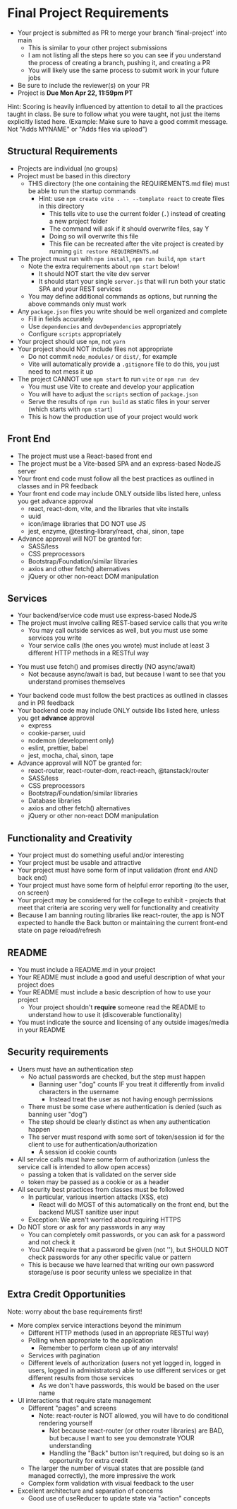 # Final Project Requirements

* Your project is submitted as PR to merge your branch 'final-project' into main
  - This is similar to your other project submissions
  - I am not listing all the steps here so you can see if you understand the process of creating a branch, pushing it, and creating a PR
  - You will likely use the same process to submit work in your future jobs
* Be sure to include the reviewer(s) on your PR
* Project is **Due Mon Apr 22, 11:59pm PT**

Hint: Scoring is heavily influenced by attention to detail to all the practices taught in class.  Be sure to follow what you were taught, not just the items explicitly listed here.  (Example: Make sure to have a good commit message.  Not "Adds MYNAME" or "Adds files via upload")

## Structural Requirements
* Projects are individual (no groups)
* Project must be based in this directory
    * THIS directory (the one containing the REQUIREMENTS.md file) must be able to run the startup commands
      - Hint: use `npm create vite . -- --template react` to create files in this directory
        - This tells vite to use the current folder (`.`) instead of creating a new project folder
        - The command will ask if it should overwrite files, say Y
        - Doing so will overwrite this file
        - This file can be recreated after the vite project is created by running `git restore REQUIREMENTS.md`
* The project must run with `npm install`, `npm run build`, `npm start`
    - Note the extra requirements about `npm start` below!
      - It should NOT start the vite dev server
      - It should start your single `server.js` that will run both your static SPA and your REST services
    - You may define additional commands as options, but running the above commands only must work
* Any `package.json` files you write should be well organized and complete
    * Fill in fields accurately
    * Use `dependencies` and `devDependencies` appropriately
    * Configure `scripts` appropriately
* Your project should use `npm`, not `yarn`
* Your project should NOT include files not appropriate
  - Do not commit `node_modules/` or `dist/`, for example
  - Vite will automatically provide a `.gitignore` file to do this, you just need to not mess it up
* The project CANNOT use `npm start` to run `vite` or `npm run dev` 
    * You must use Vite to create and develop your application
    * You will have to adjust the `scripts` section of `package.json` 
    * Serve the results of `npm run build` as static files in your server (which starts with `npm start`)
    * This is how the production use of your project would work

## Front End
* The project must use a React-based front end
* The project must be a Vite-based SPA and an express-based NodeJS server
* Your front end code must follow all the best practices as outlined in classes and in PR feedback
* Your front end code may include ONLY outside libs listed here, unless you get advance approval
    * react, react-dom, vite, and the libraries that vite installs
    * uuid
    * icon/image libraries that DO NOT use JS
    * jest, enzyme, @testing-library/react, chai, sinon, tape
* Advance approval will NOT be granted for:
    * SASS/less
    * CSS preprocessors
    * Bootstrap/Foundation/similar libraries
    * axios and other fetch() alternatives
    * jQuery or other non-react DOM manipulation

## Services
* Your backend/service code must use express-based NodeJS
* The project must involve calling REST-based service calls that you write
    * You may call outside services as well, but you must use some services you write
    * Your service calls (the ones you wrote) must include at least 3 different HTTP methods in a RESTful way
- You must use fetch() and promises directly (NO async/await)
  - Not because async/await is bad, but because I want to see that you understand promises themselves
* Your backend code must follow the best practices as outlined in classes and in PR feedback 
* Your backend code may include ONLY outside libs listed here, unless you get __advance__ approval
    * express
    * cookie-parser, uuid
    * nodemon (development only)
    * eslint, prettier, babel
    * jest, mocha, chai, sinon, tape
* Advance approval will NOT be granted for:
    - react-router, react-router-dom, react-reach, @tanstack/router
    * SASS/less
    * CSS preprocessors
    * Bootstrap/Foundation/similar libraries
    * Database libraries
    * axios and other fetch() alternatives
    * jQuery or other non-react DOM manipulation

## Functionality and Creativity 
* Your project must do something useful and/or interesting
* Your project must be usable and attractive
* Your project must have some form of input validation (front end AND back end)
* Your project must have some form of helpful error reporting (to the user, on screen)
* Your project may be considered for the college to exhibit - projects that meet that criteria are scoring very well for functionality and creativity
* Because I am banning routing libraries like react-router, the app is NOT expected to handle the Back button or maintaining the current front-end state on page reload/refresh

## README
* You must include a README.md in your project
* Your README must include a good and useful description of what your project does
* Your README must include a basic description of how to use your project
    * Your project shouldn't **require** someone read the README to understand how to use it (discoverable functionality)
* You must indicate the source and licensing of any outside images/media in your README

## Security requirements
- Users must have an authentication step
    - No actual passwords are checked, but the step must happen
      - Banning user "dog" counts IF you treat it differently from invalid characters in the username
        - Instead treat the user as not having enough permissions
    - There must be some case where authentication is denied (such as banning user "dog")
    - The step should be clearly distinct as when any authentication happen
    - The server must respond with some sort of token/session id for the client to use for authentication/authorization
      - A session id cookie counts
- All service calls must have some form of authorization (unless the service call is intended to allow open access)
    - passing a token that is validated on the server side
    - token may be passed as a cookie or as a header
- All security best practices from classes must be followed
    - In particular, various insertion attacks (XSS, etc)
      - React will do MOST of this automatically on the front end, but the backend MUST sanitize user input
    - Exception: We aren't worried about requiring HTTPS
- Do NOT store or ask for any passwords in any way
    - You can completely omit passwords, or you can ask for a password and not check it
    - You CAN require that a password be given (not ''), but SHOULD NOT check passwords for any other specific value or pattern
    - This is because we have learned that writing our own password storage/use is poor security unless we specialize in that

## Extra Credit Opportunities 
Note: worry about the base requirements first!
- More complex service interactions beyond the minimum
  - Different HTTP methods (used in an appropriate RESTful way)
  - Polling when appropriate to the application
    - Remember to perform clean up of any intervals!
  - Services with pagination
  - Different levels of authorization (users not yet logged in, logged in users, logged in administrators) able to use different services or get different results from those services
    - As we don't have passwords, this would be based on the user name
- UI interactions that require state management
  - Different "pages" and screens 
    - Note: react-router is NOT allowed, you will have to do conditional rendering yourself
        - Not because react-router (or other router libraries) are BAD, but because I want to see you demonstrate YOUR understanding
        - Handling the "Back" button isn't required, but doing so is an opportunity for extra credit
  - The larger the number of visual states that are possible (and managed correctly), the more impressive the work
  - Complex form validation with visual feedback to the user 
- Excellent architecture and separation of concerns
  - Good use of useReducer to update state via "action" concepts

